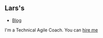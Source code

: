 ## Lars's

* [Blog](https://larseckart.com/)

I'm a Technical Agile Coach. You can [hire me](https://larseckart.com/services/)

